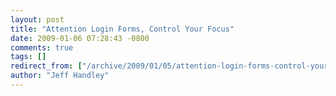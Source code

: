 ```yaml
---
layout: post
title: "Attention Login Forms, Control Your Focus"
date: 2009-01-06 07:28:43 -0800
comments: true
tags: []
redirect_from: ["/archive/2009/01/05/attention-login-forms-control-your-focus.aspx/"]
author: "Jeff Handley"
---
```


